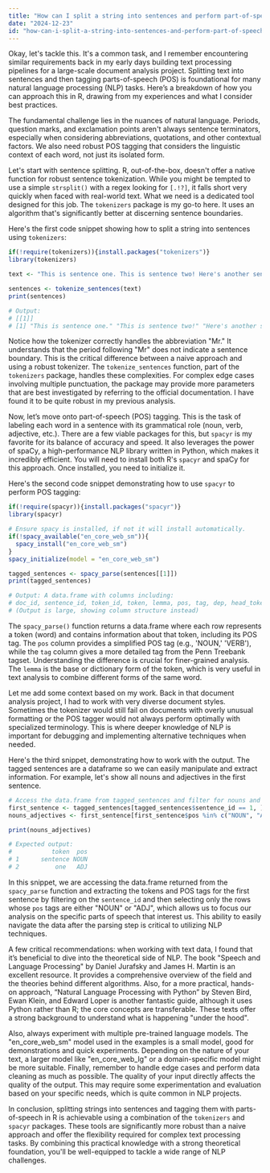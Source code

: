 ```yaml
---
title: "How can I split a string into sentences and perform part-of-speech tagging in R?"
date: "2024-12-23"
id: "how-can-i-split-a-string-into-sentences-and-perform-part-of-speech-tagging-in-r"
---
```


Okay, let's tackle this. It's a common task, and I remember encountering similar requirements back in my early days building text processing pipelines for a large-scale document analysis project. Splitting text into sentences and then tagging parts-of-speech (POS) is foundational for many natural language processing (NLP) tasks. Here’s a breakdown of how you can approach this in R, drawing from my experiences and what I consider best practices.

The fundamental challenge lies in the nuances of natural language. Periods, question marks, and exclamation points aren't always sentence terminators, especially when considering abbreviations, quotations, and other contextual factors. We also need robust POS tagging that considers the linguistic context of each word, not just its isolated form.

Let's start with sentence splitting. R, out-of-the-box, doesn't offer a native function for robust sentence tokenization. While you might be tempted to use a simple `strsplit()` with a regex looking for `[.!?]`, it falls short very quickly when faced with real-world text. What we need is a dedicated tool designed for this job. The `tokenizers` package is my go-to here. It uses an algorithm that's significantly better at discerning sentence boundaries.

Here's the first code snippet showing how to split a string into sentences using `tokenizers`:

```R
if(!require(tokenizers)){install.packages("tokenizers")}
library(tokenizers)

text <- "This is sentence one. This is sentence two! Here's another sentence? And, an example with Mr. Smith."

sentences <- tokenize_sentences(text)
print(sentences)

# Output:
# [[1]]
# [1] "This is sentence one." "This is sentence two!" "Here's another sentence?" "And, an example with Mr. Smith."
```

Notice how the tokenizer correctly handles the abbreviation "Mr." It understands that the period following "Mr" does not indicate a sentence boundary. This is the critical difference between a naive approach and using a robust tokenizer. The `tokenize_sentences` function, part of the `tokenizers` package, handles these complexities. For complex edge cases involving multiple punctuation, the package may provide more parameters that are best investigated by referring to the official documentation. I have found it to be quite robust in my previous analysis.

Now, let’s move onto part-of-speech (POS) tagging. This is the task of labeling each word in a sentence with its grammatical role (noun, verb, adjective, etc.). There are a few viable packages for this, but `spacyr` is my favorite for its balance of accuracy and speed. It also leverages the power of spaCy, a high-performance NLP library written in Python, which makes it incredibly efficient. You will need to install both R's `spacyr` and spaCy for this approach. Once installed, you need to initialize it.

Here's the second code snippet demonstrating how to use `spacyr` to perform POS tagging:

```R
if(!require(spacyr)){install.packages("spacyr")}
library(spacyr)

# Ensure spacy is installed, if not it will install automatically.
if(!spacy_available("en_core_web_sm")){
  spacy_install("en_core_web_sm")
}
spacy_initialize(model = "en_core_web_sm")

tagged_sentences <- spacy_parse(sentences[[1]])
print(tagged_sentences)

# Output: A data.frame with columns including:
# doc_id, sentence_id, token_id, token, lemma, pos, tag, dep, head_token_id
# (Output is large, showing column structure instead)
```

The `spacy_parse()` function returns a data.frame where each row represents a token (word) and contains information about that token, including its POS tag. The `pos` column provides a simplified POS tag (e.g., 'NOUN,' 'VERB'), while the `tag` column gives a more detailed tag from the Penn Treebank tagset. Understanding the difference is crucial for finer-grained analysis. The `lemma` is the base or dictionary form of the token, which is very useful in text analysis to combine different forms of the same word.

Let me add some context based on my work. Back in that document analysis project, I had to work with very diverse document styles. Sometimes the tokenizer would still fail on documents with overly unusual formatting or the POS tagger would not always perform optimally with specialized terminology. This is where deeper knowledge of NLP is important for debugging and implementing alternative techniques when needed.

Here's the third snippet, demonstrating how to work with the output. The tagged sentences are a dataframe so we can easily manipulate and extract information. For example, let's show all nouns and adjectives in the first sentence.

```R
# Access the data.frame from tagged_sentences and filter for nouns and adjectives in the first sentence.
first_sentence <- tagged_sentences[tagged_sentences$sentence_id == 1, ]
nouns_adjectives <- first_sentence[first_sentence$pos %in% c("NOUN", "ADJ"), c("token", "pos")]

print(nouns_adjectives)

# Expected output:
#           token  pos
# 1      sentence NOUN
# 2          one   ADJ
```

In this snippet, we are accessing the data.frame returned from the `spacy_parse` function and extracting the tokens and POS tags for the first sentence by filtering on the `sentence_id` and then selecting only the rows whose `pos` tags are either "NOUN" or "ADJ", which allows us to focus our analysis on the specific parts of speech that interest us. This ability to easily navigate the data after the parsing step is critical to utilizing NLP techniques.

A few critical recommendations: when working with text data, I found that it’s beneficial to dive into the theoretical side of NLP. The book "Speech and Language Processing" by Daniel Jurafsky and James H. Martin is an excellent resource. It provides a comprehensive overview of the field and the theories behind different algorithms. Also, for a more practical, hands-on approach, “Natural Language Processing with Python” by Steven Bird, Ewan Klein, and Edward Loper is another fantastic guide, although it uses Python rather than R; the core concepts are transferable. These texts offer a strong background to understand what is happening "under the hood".

Also, always experiment with multiple pre-trained language models. The "en_core_web_sm" model used in the examples is a small model, good for demonstrations and quick experiments. Depending on the nature of your text, a larger model like "en_core_web_lg" or a domain-specific model might be more suitable. Finally, remember to handle edge cases and perform data cleaning as much as possible. The quality of your input directly affects the quality of the output. This may require some experimentation and evaluation based on your specific needs, which is quite common in NLP projects.

In conclusion, splitting strings into sentences and tagging them with parts-of-speech in R is achievable using a combination of the `tokenizers` and `spacyr` packages. These tools are significantly more robust than a naive approach and offer the flexibility required for complex text processing tasks. By combining this practical knowledge with a strong theoretical foundation, you'll be well-equipped to tackle a wide range of NLP challenges.
